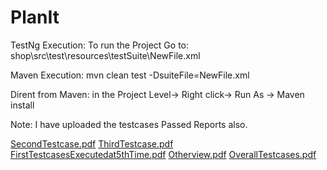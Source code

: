 # PlanIt
TestNg Execution:
To run the Project Go to:  shop\src\test\resources\testSuite\NewFile.xml

Maven Execution:
mvn clean test -DsuiteFile=NewFile.xml

Dirent from Maven:
in the Project Level-> Right click-> Run As -> Maven install

Note: I have uploaded the testcases Passed Reports also.

[SecondTestcase.pdf](https://github.com/olemanju/PlanIt/files/7437949/SecondTestcase.pdf)
[ThirdTestcase.pdf](https://github.com/olemanju/PlanIt/files/7437950/ThirdTestcase.pdf)
[FirstTestcasesExecutedat5thTime.pdf](https://github.com/olemanju/PlanIt/files/7437951/FirstTestcasesExecutedat5thTime.pdf)
[Otherview.pdf](https://github.com/olemanju/PlanIt/files/7437952/Otherview.pdf)
[OverallTestcases.pdf](https://github.com/olemanju/PlanIt/files/7437953/OverallTestcases.pdf)
